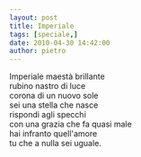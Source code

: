 ```yaml
---
layout: post
title: Imperiale
tags: [speciale,]
date: 2010-04-30 14:42:00
author: pietro
---
```

Imperiale maestà brillante<br/>rubino nastro di luce<br/>corona di un nuovo sole<br/>sei una stella che nasce<br/>rispondi agli specchi<br/>con una grazia che fa quasi male<br/>hai infranto quell'amore<br/>tu che a nulla sei uguale.
